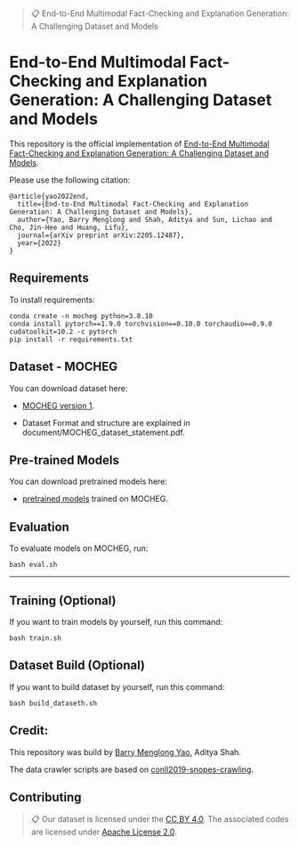 >📋  End-to-End Multimodal Fact-Checking and Explanation Generation: A Challenging Dataset and Models

# End-to-End Multimodal Fact-Checking and Explanation Generation: A Challenging Dataset and Models

This repository is the official implementation of [End-to-End Multimodal Fact-Checking and Explanation Generation: A Challenging Dataset and Models](https://arxiv.org/abs/2205.12487). 

Please use the following citation:
```
@article{yao2022end,
  title={End-to-End Multimodal Fact-Checking and Explanation Generation: A Challenging Dataset and Models},
  author={Yao, Barry Menglong and Shah, Aditya and Sun, Lichao and Cho, Jin-Hee and Huang, Lifu},
  journal={arXiv preprint arXiv:2205.12487},
  year={2022}
}
```
<!-- >📋  Optional: include a graphic explaining your approach/main result, bibtex entry, link to demos, blog posts and tutorials -->

## Requirements

To install requirements:

```setup
conda create -n mocheg python=3.8.10
conda install pytorch==1.9.0 torchvision==0.10.0 torchaudio==0.9.0 cudatoolkit=10.2 -c pytorch
pip install -r requirements.txt
```

<!-- >📋  Describe how to set up the environment, e.g. pip/conda/docker commands, download datasets, etc... -->


## Dataset - MOCHEG

You can download dataset here:

- [MOCHEG version 1](https://docs.google.com/forms/d/e/1FAIpQLScAGehM6X9ARZWW3Fgt7fWMhc_Cec6iiAAN4Rn1BHAk6KOfbw/viewform?usp=sf_link). 

- Dataset Format and structure are explained in document/MOCHEG_dataset_statement.pdf.

## Pre-trained Models

You can download pretrained models here:

- [pretrained models](http://nlplab1.cs.vt.edu/~menglong/project/multimodal/fact_checking/MOCHEG/checkpoint) trained on MOCHEG. 

## Evaluation

To evaluate models on MOCHEG, run:

```eval
bash eval.sh
```
 
-----------------------------------------------------------------------------------------


## Training (Optional)

If you want to train models by yourself, run this command:

```train
bash train.sh
```
<!-- 
>📋  Describe how to train the models, with example commands on how to train the models in your paper, including the full training procedure and appropriate hyperparameters. -->

## Dataset Build (Optional)

If you want to build dataset by yourself, run this command:

```build_dataset
bash build_dataseth.sh
``` 

<!-- ## Results

Our model achieves the following performance on :

### [Image Classification on ImageNet](https://paperswithcode.com/sota/image-classification-on-imagenet)

| Model name         | Top 1 Accuracy  | Top 5 Accuracy |
| ------------------ |---------------- | -------------- |
| My awesome model   |     85%         |      95%       |

>📋  Include a table of results from your paper, and link back to the leaderboard for clarity and context. If your main result is a figure, include that figure and link to the command or notebook to reproduce it.  -->



## Credit: 

This repository was build by [Barry Menglong Yao](https://barry-yao.netlify.app/), Aditya Shah.

The data crawler scripts are based on [conll2019-snopes-crawling](https://github.com/UKPLab/conll2019-snopes-crawling).

## Contributing

>📋  Our dataset is licensed under the [CC BY 4.0](https://creativecommons.org/licenses/by/4.0/). The associated codes are licensed under [Apache License 2.0](https://www.apache.org/licenses/LICENSE-2.0).
